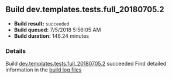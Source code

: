 ## Build dev.templates.tests.full_20180705.2
- **Build result:** `succeeded`
- **Build queued:** 7/5/2018 5:56:05 AM
- **Build duration:** 146.24 minutes
### Details
Build [dev.templates.tests.full_20180705.2](https://winappstudio.visualstudio.com/web/build.aspx?pcguid=a4ef43be-68ce-4195-a619-079b4d9834c2&builduri=vstfs%3a%2f%2f%2fBuild%2fBuild%2f25975) succeeded
Find detailed information in the [build log files](https://uwpctdiags.blob.core.windows.net/buildlogs/dev.templates.tests.full_20180705.2_logs.zip)
